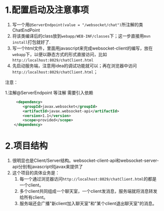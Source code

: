 # 1.配置启动及注意事项
1.  写一个用`@ServerEndpoint(value = "/websocket/chat")`所注解的类ChatEndPoint
2.  将该类编译后的class放到`webapp/WEB-INF/classes`下；这一步直接用`mvn install`打包就好了.
3.  写一个html文件，里面用javascript来完成websocket-client的编写，放在`webapp`下，以便以静态方式的形式直接访问，比如`http://localhost:8029/chatClient.html`
4.  先启动服务端，注意用idea的调试功能就可以；再在浏览器中访问`http://localhost:8029/chatClient.html`；

注意：
    
1.注解@ServerEndpoint 等注解 需要引入依赖
   
```xml
     <dependency>
        <groupId>javax.websocket</groupId>
        <artifactId>javax.websocket-api</artifactId>
        <version>1.1</version>
        <scope>provided</scope>
    </dependency>
```
    

# 2.项目结构
1.  很明显也是Client/Server结构。websocket-client-api和websocket-server-api分别有javascript何javax来提供了
2.  这个项目的具体业务是：
    1.  每一个通过浏览器访问`http://localhost:8029/chatClient.html`的都是一个client。
    2.  多个client共同组成一个聊天室，一个client发消息，服务端就将消息转发给所有client。
    3.  服务端还会广播"新client加入聊天室"和"某个client退出聊天室"的消息。
